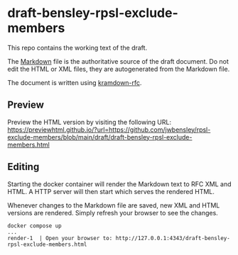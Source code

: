 # draft-bensley-rpsl-exclude-members

This repo contains the working text of the draft.

The [Markdown](draft/draft-bensley-rpsl-exclude-members.md) file is the authoritative source of the draft document. Do not edit the HTML or XML files, they are autogenerated from the Markdown file.

The document is written using [kramdown-rfc](https://github.com/cabo/kramdown-rfc).

## Preview

Preview the HTML version by visiting the following URL: <https://previewhtml.github.io/?url=https://github.com/jwbensley/rpsl-exclude-members/blob/main/draft/draft-bensley-rpsl-exclude-members.html>

## Editing

Starting the docker container will render the Markdown text to RFC XML and HTML. A HTTP server will then start which serves the rendered HTML.

Whenever changes to the Markdown file are saved, new XML and HTML versions are rendered. Simply refresh your browser to see the changes.

```shell
docker compose up
...
render-1  | Open your browser to: http://127.0.0.1:4343/draft-bensley-rpsl-exclude-members.html
```
